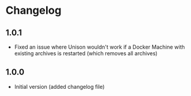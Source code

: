 # Changelog

## 1.0.1

* Fixed an issue where Unison wouldn't work if a Docker Machine with existing archives is restarted (which removes all archives)

## 1.0.0

* Initial version (added changelog file)
